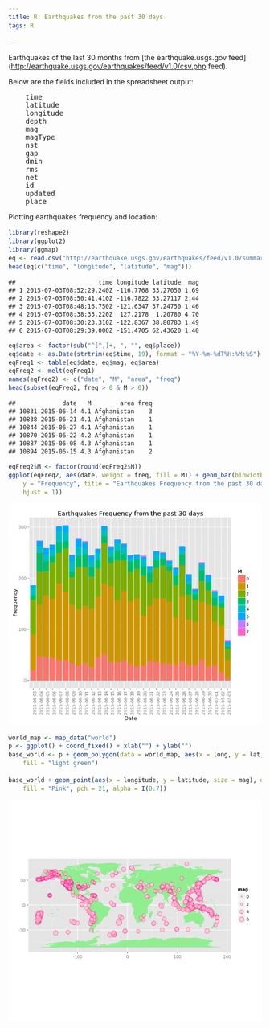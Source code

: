 ```yaml
---
title: R: Earthquakes from the past 30 days
tags: R

---
```


<!-- BEGIN_SUMMARY -->
Earthquakes of the last 30 months from [the earthquake.usgs.gov feed](http://earthquake.usgs.gov/earthquakes/feed/v1.0/csv.php feed).

<!-- END_SUMMARY -->
Below are the fields included in the spreadsheet output:
<pre>
    time
    latitude
    longitude
    depth
    mag
    magType
    nst
    gap
    dmin
    rms
    net
    id
    updated
    place
</pre>

Plotting earthquakes frequency and location:

```r
library(reshape2)
library(ggplot2)
library(ggmap)
eq <- read.csv("http://earthquake.usgs.gov/earthquakes/feed/v1.0/summary/all_month.csv", as.is = T)
head(eq[c("time", "longitude", "latitude", "mag")])
```

```
##                       time longitude latitude  mag
## 1 2015-07-03T08:52:29.240Z -116.7768 33.27050 1.69
## 2 2015-07-03T08:50:41.410Z -116.7822 33.27117 2.44
## 3 2015-07-03T08:48:16.750Z -121.6347 37.24750 1.46
## 4 2015-07-03T08:38:33.220Z  127.2178  1.20780 4.70
## 5 2015-07-03T08:30:23.310Z -122.8367 38.80783 1.49
## 6 2015-07-03T08:29:39.000Z -151.4705 62.43620 1.40
```

```r
eq$area <- factor(sub("^[^,]+, ", "", eq$place))
eq$date <- as.Date(strtrim(eq$time, 19), format = "%Y-%m-%dT%H:%M:%S")
eqFreq1 <- table(eq$date, eq$mag, eq$area)
eqFreq2 <- melt(eqFreq1)
names(eqFreq2) <- c("date", "M", "area", "freq")
head(subset(eqFreq2, freq > 0 & M > 0))
```

```
##             date   M        area freq
## 10831 2015-06-14 4.1 Afghanistan    3
## 10838 2015-06-21 4.1 Afghanistan    1
## 10844 2015-06-27 4.1 Afghanistan    1
## 10870 2015-06-22 4.2 Afghanistan    1
## 10887 2015-06-08 4.3 Afghanistan    1
## 10894 2015-06-15 4.3 Afghanistan    2
```



```r
eqFreq2$M <- factor(round(eqFreq2$M))
ggplot(eqFreq2, aes(date, weight = freq, fill = M)) + geom_bar(binwidth = 60 * 60 * 24) + labs(x = "Date", 
    y = "Frequency", title = "Earthquakes Frequency from the past 30 days") + theme(axis.text.x = element_text(angle = 90, 
    hjust = 1))
```

<div class="rimage center"><img src="/figure/earthquakes_frequency-1.png" title="plot of chunk earthquakes_frequency" alt="plot of chunk earthquakes_frequency" class="plot" style="width:800px"/></div>


```r
world_map <- map_data("world")
p <- ggplot() + coord_fixed() + xlab("") + ylab("")
base_world <- p + geom_polygon(data = world_map, aes(x = long, y = lat, group = group), colour = "light green", 
    fill = "light green")

base_world + geom_point(aes(x = longitude, y = latitude, size = mag), data = eq, colour = "Deep Pink", 
    fill = "Pink", pch = 21, alpha = I(0.7))
```

<div class="rimage center"><img src="/figure/earthquakes_worldmap-1.png" title="plot of chunk earthquakes_worldmap" alt="plot of chunk earthquakes_worldmap" class="plot" style="width:800px"/></div>
